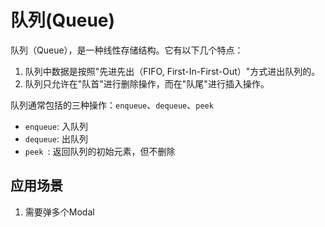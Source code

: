 # 队列(Queue)
队列（Queue），是一种线性存储结构。它有以下几个特点：
1. 队列中数据是按照"先进先出（FIFO, First-In-First-Out）"方式进出队列的。
2. 队列只允许在"队首"进行删除操作，而在"队尾"进行插入操作。
   
队列通常包括的三种操作：`enqueue`、`dequeue`、`peek`
+ `enqueue`: 入队列
+ `dequeue`: 出队列
+ `peek `: 返回队列的初始元素，但不删除


## 应用场景
1. 需要弹多个Modal